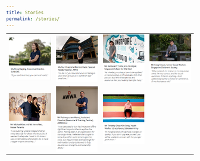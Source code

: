 ```yaml
---
title: Stories
permalink: /stories/
---
```




|  |  |  |  |
|--|--|--|--|
|[![Peng Haiying](/images/stories/peng-haiying.png "View Story")](peng-haiying) | [![Nur Khaiyisha Bte Abd Kadir](/images/stories/nur-khaiyisha-bte-abd-kadir.png "View Story")](nur-khaiyisha-bte-abd-kadir)  | [![Barbara D' Cotta](/images/stories/barbara-d-cotta.png "View Story")](barbara-d-cotta)| [![Fang Xinwei](/images/stories/fang-xinwei.png "View Story")](fang-xinwei) |
|[![Michael Kee and Irene Neo](/images/stories/michael-kee-irene-neo.png "View Story")](michael-kee-irene-neo) | [![Pathnapuram Manoj](/images/stories/pathnapuram-manoj.png "View Story")](pathnapuram-manoj) | [![Timothy Chua Kim Seng](/images/stories/timothy-chua-kim-seng.png "View Story")](timothy-chua-kim-seng)
